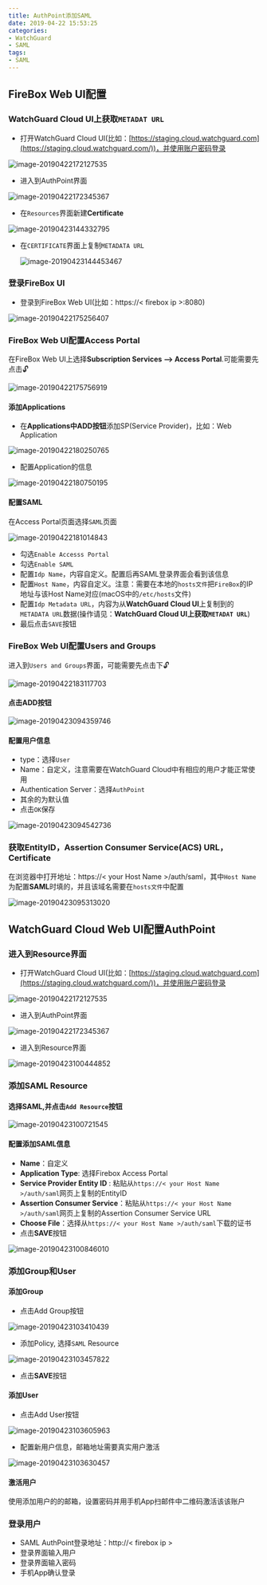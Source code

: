 ```yaml
---
title: AuthPoint添加SAML
date: 2019-04-22 15:53:25
categories:
- WatchGuard
- SAML
tags:
- SAML
---
```


## FireBox Web UI配置

### WatchGuard Cloud UI上获取`METADAT URL`

- 打开WatchGuard Cloud UI(比如：[https://staging.cloud.watchguard.com](https://staging.cloud.watchguard.com/))，并使用账户密码登录

![image-20190422172127535](https://ws4.sinaimg.cn/large/006tNc79gy1g2bja38nwej30pe0dn3yo.jpg)



<!--more-->

- 进入到AuthPoint界面

![image-20190422172345367](https://ws2.sinaimg.cn/large/006tNc79gy1g2bjcgvsm7j30cq07ajrj.jpg)

- 在`Resources`界面新建**Certificate**

![image-20190423144332795](https://ws3.sinaimg.cn/large/006tNc79gy1g2ckc0bv2nj30va0dg3zj.jpg)

- 在`CERTIFICATE`界面上复制`METADATA URL`

  ![image-20190423144453467](https://ws3.sinaimg.cn/large/006tNc79gy1g2ckderf9fj31w80gwmz7.jpg)

### 登录FireBox UI

- 登录到FireBox Web UI(比如：https://< firebox ip >:8080)

![image-20190422175256407](https://ws2.sinaimg.cn/large/006tNc79gy1g2bk6tvmutj309707i749.jpg)

### FireBox Web UI配置Access Portal

在FireBox Web UI上选择**Subscription Services --> Access Portal**.可能需要先点击🔓

![image-20190422175756919](https://ws1.sinaimg.cn/large/006tNc79gy1g2bkc0tmlbj30gy08hq3n.jpg)

#### 添加Applications

- 在**Applications中ADD按钮**添加SP(Service Provider)，比如：Web Application

![image-20190422180250765](https://ws1.sinaimg.cn/large/006tNc79gy1g2bkh4ey1ej30ft0frmxw.jpg)

- 配置Application的信息

![image-20190422180750195](https://ws1.sinaimg.cn/large/006tNc79gy1g2bkmb6jwpj30gb0hbq3o.jpg)

#### 配置SAML

在Access Portal页面选择`SAML`页面

![image-20190422181014843](https://ws4.sinaimg.cn/large/006tNc79gy1g2bkotwqcqj30pf0k5mz4.jpg)

- 勾选`Enable Accesss Portal`
- 勾选`Enable SAML`
- 配置`Idp Name`，内容自定义。配置后再SAML登录界面会看到该信息
- 配置`Host Name`，内容自定义。注意：需要在本地的`hosts文件`把`FireBox`的IP地址与该Host Name对应(macOS中的`/etc/hosts`文件)
- 配置`Idp Metadata URL`，内容为从**WatchGuard Cloud UI**上复制到的`METADATA URL`数据(操作请见：**WatchGuard Cloud UI上获取`METADAT URL`**)
- 最后点击`SAVE`按钮

### FireBox Web UI配置Users and Groups

进入到`Users and Groups`界面，可能需要先点击下🔓

![image-20190422183117703](https://ws2.sinaimg.cn/large/006tNc79gy1g2blaq4d7rj30il0b23z7.jpg)

#### 点击ADD按钮

![image-20190423094359746](https://ws2.sinaimg.cn/large/006tNc79gy1g2cbobdcqzj30ap04m3yi.jpg)

#### 配置用户信息

- type：选择`User`
- Name：自定义，注意需要在WatchGuard Cloud中有相应的用户才能正常使用
- Authentication Server：选择`AuthPoint`
- 其余的为默认值
- 点击`OK`保存

![image-20190423094542736](https://ws4.sinaimg.cn/large/006tNc79gy1g2cbq3qggjj30fj0ce3zc.jpg)

### 获取EntityID，Assertion Consumer Service(ACS) URL，Certificate

在浏览器中打开地址：https://< your Host Name >/auth/saml，其中`Host Name`为配置**SAML**时填的，并且该域名需要在`hosts文件`中配置

![image-20190423095313020](https://ws1.sinaimg.cn/large/006tNc79gy1g2cbxx61ooj30en0o7juq.jpg)

## WatchGuard Cloud Web UI配置AuthPoint

### 进入到Resource界面

- 打开WatchGuard Cloud UI(比如：[https://staging.cloud.watchguard.com](https://staging.cloud.watchguard.com/))，并使用账户密码登录

![image-20190422172127535](https://ws4.sinaimg.cn/large/006tNc79gy1g2bja38nwej30pe0dn3yo.jpg)

- 进入到AuthPoint界面

![image-20190422172345367](https://ws2.sinaimg.cn/large/006tNc79gy1g2bjcgvsm7j30cq07ajrj.jpg)

- 进入到Resource界面

![image-20190423100444852](https://ws2.sinaimg.cn/large/006tNc79gy1g2cc9wqu6kj30j909474s.jpg)

### 添加SAML Resource

#### 选择SAML,并点击`Add Resource`按钮

![image-20190423100721545](https://ws1.sinaimg.cn/large/006tNc79gy1g2cccmiblcj30fr095dg2.jpg)

#### 配置添加SAML信息

- **Name**：自定义
- **Application Type**: 选择Firebox Access Portal
- **Service Provider Entity ID** : 粘贴从`https://< your Host Name >/auth/saml`网页上复制的EntityID
- **Assertion Consumer Service**：粘贴从`https://< your Host Name >/auth/saml`网页上复制的Assertion Consumer Service URL
- **Choose File**：选择从`https://< your Host Name >/auth/saml`下载的证书
- 点击**SAVE**按钮

![image-20190423100846010](https://ws3.sinaimg.cn/large/006tNc79gy1g2cce3ogjjj30px0nqta1.jpg)

### 添加Group和User

#### 添加Group

- 点击Add Group按钮

![image-20190423103410439](https://ws2.sinaimg.cn/large/006tNc79gy1g2cd4izkdqj30h30c3js7.jpg)

- 添加Policy, 选择`SAML` Resource

![image-20190423103457822](https://ws1.sinaimg.cn/large/006tNc79gy1g2cd5cg9h5j30qg0ld0ts.jpg)

- 点击**SAVE**按钮

#### 添加User

- 点击Add User按钮

![image-20190423103605963](https://ws4.sinaimg.cn/large/006tNc79gy1g2cd6j3n4gj30iq0b6js6.jpg)

- 配置新用户信息，邮箱地址需要真实用户激活

![image-20190423103630457](https://ws4.sinaimg.cn/large/006tNc79gy1g2cd6yesy4j30q40hiwf5.jpg)

#### 激活用户

使用添加用户的的邮箱，设置密码并用手机App扫邮件中二维码激活该该账户

### 登录用户

- SAML AuthPoint登录地址：http://< firebox ip >
- 登录界面输入用户
- 登录界面输入密码
- 手机App确认登录

